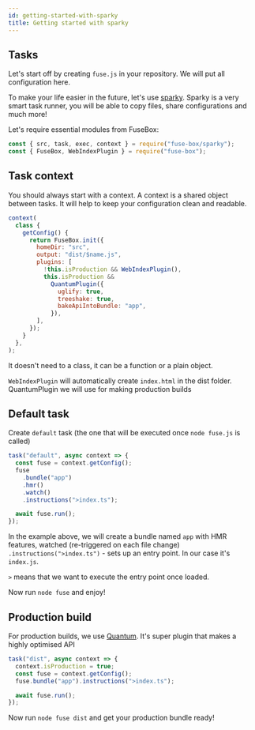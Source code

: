 ```yaml
---
id: getting-started-with-sparky
title: Getting started with sparky
---
```


## Tasks

Let's start off by creating `fuse.js` in your repository. We will put all
configuration here.

To make your life easier in the future, let's use [sparky](/page/sparky). Sparky
is a very smart task runner, you will be able to copy files, share
configurations and much more!

Let's require essential modules from FuseBox:

```js
const { src, task, exec, context } = require("fuse-box/sparky");
const { FuseBox, WebIndexPlugin } = require("fuse-box");
```

## Task context

You should always start with a context. A context is a shared object between
tasks. It will help to keep your configuration clean and readable.

```js
context(
  class {
    getConfig() {
      return FuseBox.init({
        homeDir: "src",
        output: "dist/$name.js",
        plugins: [
          !this.isProduction && WebIndexPlugin(),
          this.isProduction &&
            QuantumPlugin({
              uglify: true,
              treeshake: true,
              bakeApiIntoBundle: "app",
            }),
        ],
      });
    }
  },
);
```

It doesn't need to a class, it can be a function or a plain object.

`WebIndexPlugin` will automatically create `index.html` in the dist folder.
QuantumPlugin we will use for making production builds

## Default task

Create `default` task (the one that will be executed once `node fuse.js` is
called)

```js
task("default", async context => {
  const fuse = context.getConfig();
  fuse
    .bundle("app")
    .hmr()
    .watch()
    .instructions(">index.ts");

  await fuse.run();
});
```

In the example above, we will create a bundle named `app` with HMR features,
watched (re-triggered on each file change) `.instructions(">index.ts")` - sets
up an entry point. In our case it's `index.js`.

`>` means that we want to execute the entry point once loaded.

Now run `node fuse` and enjoy!

## Production build

For production builds, we use [Quantum](/page/quantum). It's super plugin that
makes a highly optimised API

```js
task("dist", async context => {
  context.isProduction = true;
  const fuse = context.getConfig();
  fuse.bundle("app").instructions(">index.ts");

  await fuse.run();
});
```

Now run `node fuse dist` and get your production bundle ready!
